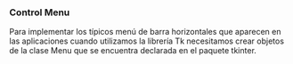 ### Control Menu

Para implementar los típicos menú de barra horizontales que aparecen en las aplicaciones cuando utilizamos la librería Tk necesitamos crear objetos de la clase Menu que se encuentra declarada en el paquete tkinter.